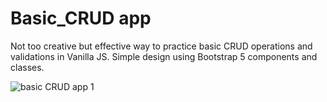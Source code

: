 # Basic_CRUD app

Not too creative but effective way to practice basic CRUD operations and validations in Vanilla JS. Simple design using Bootstrap 5 components and classes.

![basic CRUD app 1](https://user-images.githubusercontent.com/84479630/207002672-98b3caae-0da6-4d1b-ad8b-5f4a0a409d8f.png)
